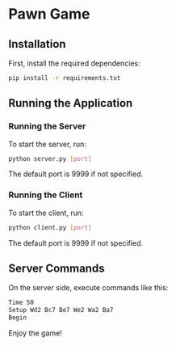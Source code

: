 # Pawn Game

## Installation

First, install the required dependencies:

```bash
pip install -r requirements.txt
```

## Running the Application

### Running the Server

To start the server, run:

```bash
python server.py [port]
```

The default port is 9999 if not specified.

### Running the Client

To start the client, run:

```bash
python client.py [port]
```

The default port is 9999 if not specified.

## Server Commands

On the server side, execute commands like this:

```bash
Time 50
Setup Wd2 Bc7 Be7 We2 Wa2 Ba7
Begin
```

Enjoy the game!




